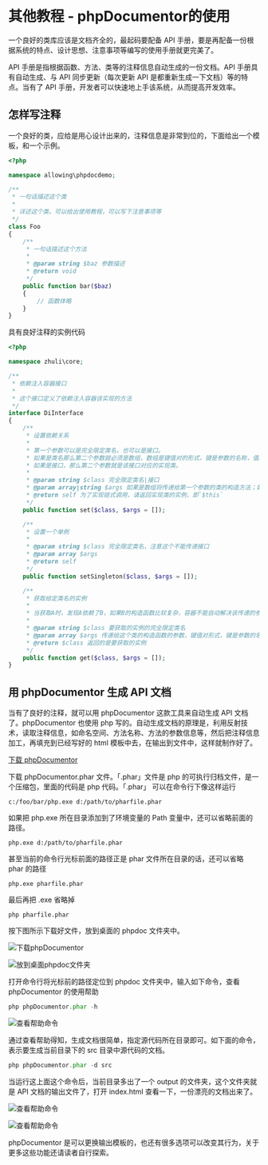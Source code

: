 # 其他教程 - phpDocumentor的使用

一个良好的类库应该是文档齐全的，最起码要配备 API 手册，要是再配备一份根据系统的特点、设计思想、注意事项等编写的使用手册就更完美了。

API 手册是指根据函数、方法、类等的注释信息自动生成的一份文档。API 手册具有自动生成、与 API 同步更新（每次更新 API 是都重新生成一下文档）等的特点。当有了 API 手册，开发者可以快速地上手该系统，从而提高开发效率。

## 怎样写注释

一个良好的类，应给是用心设计出来的，注释信息是非常到位的，下面给出一个模板，和一个示例。

```php
<?php

namespace allowing\phpdocdemo;

/**
 * 一句话描述这个类
 *
 * 详述这个类。可以给出使用教程，可以写下注意事项等
 */
class Foo
{
    /**
     * 一句话描述这个方法
     *
     * @param string $baz 参数描述
     * @return void
     */
    public function bar($baz)
    {
        // 函数体略
    }
}

```

具有良好注释的实例代码

```php
<?php

namespace zhuli\core;

/**
 * 依赖注入容器接口
 *
 * 这个接口定义了依赖注入容器该实现的方法
 */
interface DiInterface
{
    /**
     * 设置依赖关系
     *
     * 第一个参数可以是完全限定类名，也可以是接口。
     * 如果是类名那么第二个参数就必须是数组，数组是键值对的形式，键是参数的名称，值就是要传递给构造函数的值。
     * 如果是接口，那么第二个参数就是该接口对应的实现类。
     *
     * @param string $class 完全限定类名|接口
     * @param array|string $args 如果是数组将传递给第一个参数的类的构造方法；如果第一个参数是接口，那么这个参数就是相应的实现类
     * @return self 为了实现链式调用，请返回实现类的实例，即`$this`
     */
    public function set($class, $args = []);

    /**
     * 设置一个单例
     *
     * @param string $class 完全限定类名，注意这个不能传递接口
     * @param array $args
     * @return self
     */
    public function setSingleton($class, $args = []);

    /**
     * 获取给定类名的实例
     *
     * 当获取A时，发现A依赖了B，如果B的构造函数比较复杂，容器不能自动解决该传递的参数时，就要求调用者事先调用DiInterface::set()注册好依赖关系。
     *
     * @param string $class 要获取的实例的完全限定类名
     * @param array $args 传递给这个类的构造函数的参数，键值对形式，键是参数的名称，值就是参数的值
     * @return $class 返回的是要获取的实例
     */
    public function get($class, $args = []);
}
```

## 用 phpDocumentor 生成 API 文档

当有了良好的注释，就可以用 phpDocumentor 这款工具来自动生成 API 文档了。phpDocumentor 也使用 php 写的。自动生成文档的原理是，利用反射技术，读取注释信息，如命名空间、方法名称、方法的参数信息等，然后把注释信息加工，再填充到已经写好的 html 模板中去，在输出到文件中，这样就制作好了。

[下载 phpDocumentor](https://www.phpdoc.org/)

下载 phpDocumentor.phar 文件。「.phar」文件是 php 的可执行归档文件，是一个压缩包，里面的代码是 php 代码。「.phar」 可以在命令行下像这样运行

```
c:/foo/bar/php.exe d:/path/to/pharfile.phar
```

如果把 php.exe 所在目录添加到了环境变量的 Path 变量中，还可以省略前面的路径。

```
php.exe d:/path/to/pharfile.phar
```

甚至当前的命令行光标前面的路径正是 phar 文件所在目录的话，还可以省略 phar 的路径

```
php.exe pharfile.phar
```

最后再把 .exe 省略掉

```
php pharfile.phar
```

按下图所示下载好文件，放到桌面的 phpdoc 文件夹中。

![下载phpDocumentor](/images/learn/other-phpdoc-download.png)

![放到桌面phpdoc文件夹](/images/learn/other-phpdoc-desktop.png)

打开命令行将光标前的路径定位到 phpdoc 文件夹中，输入如下命令，查看 phpDocumentor 的使用帮助

```php
php phpDocumentor.phar -h
```

![查看帮助命令](/images/learn/other-phpdoc-help.png)

通过查看帮助得知，生成文档很简单，指定源代码所在目录即可。如下面的命令，表示要生成当前目录下的 src 目录中源代码的文档。

```php
php phpDocumentor.phar -d src
```

当运行这上面这个命令后，当前目录多出了一个 output 的文件夹，这个文件夹就是 API 文档的输出文件了，打开 index.html 查看一下，一份漂亮的文档出来了。

![查看帮助命令](/images/learn/other-phpdoc-output.png)

![查看帮助命令](/images/learn/other-phpdoc-end.png)

phpDocumentor 是可以更换输出模板的，也还有很多选项可以改变其行为，关于更多这些功能还请读者自行探索。